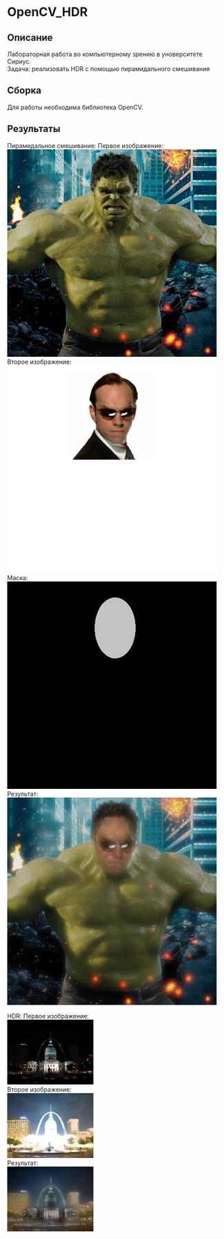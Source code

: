 # OpenCV_HDR

## Описание 
Лабораторная работа во компьютерному зрению в уноверситете Сириус.  
Задача: реализовать HDR с помощью пирамидального смешивания  

## Сборка  
Для работы необходима библиотека OpenCV.

## Результаты
Пирамидальное смешивание:
Первое изображение:  
 ![Пирамидальное смешивание](/img/hulk1.jpg)  
 Второе изображение:  
 ![Пирамидальное смешивание](/img/smith1.jpg)  
  Маска:  
 ![Пирамидальное смешивание](/img/mask_sh3.jpg)  
 Результат:  
 ![Пирамидальное смешивание](/img/smulk1.jpg)  



HDR:
Первое изображение:  
 ![Пирамидальное смешивание](/img/1.jpg)  
 Второе изображение:  
 ![Пирамидальное смешивание](/img/2.jpg)  
Результат:  
 ![Пирамидальное смешивание](/img/HDR_mini.jpg)  
